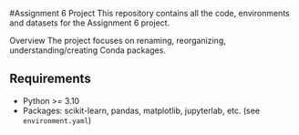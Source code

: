 #Assignment 6 Project
This repository contains all the code, environments and datasets for the Assignment 6 project. 

Overview
The project focuses on renaming, reorganizing, understanding/creating Conda packages.

## Requirements
- Python >= 3.10
- Packages: scikit-learn, pandas, matplotlib, jupyterlab, etc. (see `environment.yaml`)
